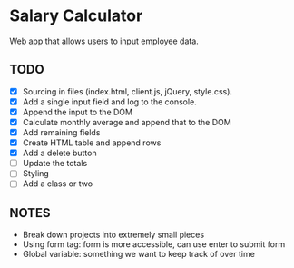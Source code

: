 # Salary Calculator

Web app that allows users to input employee data.

## TODO

- [x] Sourcing in files (index.html, client.js, jQuery, style.css).
- [x] Add a single input field and log to the console.
- [x] Append the input to the DOM
- [x] Calculate monthly average and append that to the DOM
- [x] Add remaining fields
- [x] Create HTML table and append rows
- [x] Add a delete button
- [ ] Update the totals
- [ ] Styling
- [ ] Add a class or two

## NOTES

- Break down projects into extremely small pieces
- Using form tag: form is more accessible, can use enter to submit form
- Global variable: something we want to keep track of over time
